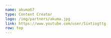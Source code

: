 ```yaml
---
name: akuma67
type: Content Creator
logo: /img/partners/akuma.jpg
link: https://www.youtube.com/user/Sixtiogttg
row: top
---
```

